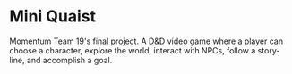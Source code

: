 # Mini Quaist

Momentum Team 19's final project. A D&D video game where a player can choose a character, explore the world, interact with NPCs, follow a story-line, and accomplish a goal.
